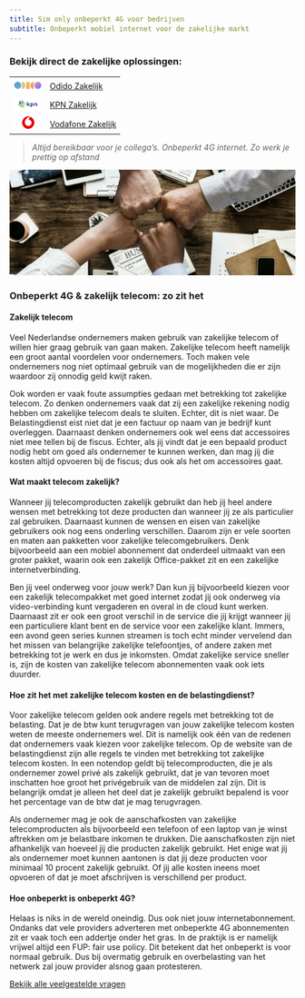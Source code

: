 ```yaml
---
title: Sim only onbeperkt 4G voor bedrijven
subtitle: Onbeperkt mobiel internet voor de zakelijke markt
---
```




### Bekijk direct de zakelijke oplossingen:

|                                                    |                                 |
|----------------------------------------------------|---------------------------------|
| [![](assets/images/odidosmall.png)](/t-mobile/)    | [Odido Zakelijk](/t-mobile/)    |
| [![](assets/images/kpnsmall.png)](/kpn/)           | [KPN Zakelijk](/kpn/)           |
| [![](assets/images/vodafonesmall.png)](/vodafone/) | [Vodafone Zakelijk](/vodafone/) |


> _Altijd bereikbaar voor je collega’s. Onbeperkt 4G internet. Zo werk je prettig op afstand_

![](assets/images/teamwork.jpg)

### Onbeperkt 4G & zakelijk telecom: zo zit het

#### Zakelijk telecom

Veel Nederlandse ondernemers maken gebruik van zakelijke telecom of willen hier graag gebruik van gaan maken. Zakelijke telecom heeft namelijk een groot aantal voordelen voor ondernemers. Toch maken vele ondernemers nog niet optimaal gebruik van de mogelijkheden die er zijn waardoor zij onnodig geld kwijt raken. 

Ook worden er vaak foute assumpties gedaan met betrekking tot zakelijke telecom. Zo denken ondernemers vaak dat zij een zakelijke rekening nodig hebben om zakelijke telecom deals te sluiten. Echter, dit is niet waar. De Belastingdienst eist niet dat je een factuur op naam van je bedrijf kunt overleggen. Daarnaast denken ondernemers ook wel eens dat accessoires niet mee tellen bij de fiscus. Echter, als jij vindt dat je een bepaald product nodig hebt om goed als ondernemer te kunnen werken, dan mag jij die kosten altijd opvoeren bij de fiscus; dus ook als het om accessoires gaat.

#### Wat maakt telecom zakelijk?

Wanneer jij telecomproducten zakelijk gebruikt dan heb jij heel andere wensen met betrekking tot deze producten dan wanneer jij ze als particulier zal gebruiken. Daarnaast kunnen de wensen en eisen van zakelijke gebruikers ook nog eens onderling verschillen. Daarom zijn er vele soorten en maten aan pakketten voor zakelijke telecomgebruikers. Denk bijvoorbeeld aan een mobiel abonnement dat onderdeel uitmaakt van een groter pakket, waarin ook een zakelijk Office-pakket zit en een zakelijke internetverbinding. 

Ben jij veel onderweg voor jouw werk? Dan kun jij bijvoorbeeld kiezen voor een zakelijk telecompakket met goed internet zodat jij ook onderweg via video-verbinding kunt vergaderen en overal in de cloud kunt werken. Daarnaast zit er ook een groot verschil in de service die jij krijgt wanneer jij een particuliere klant bent en de service voor een zakelijke klant. Immers, een avond geen series kunnen streamen is toch echt minder vervelend dan het missen van belangrijke zakelijke telefoontjes, of andere zaken met betrekking tot je werk en dus je inkomsten. Omdat zakelijke service sneller is, zijn de kosten van zakelijke telecom abonnementen vaak ook iets duurder.

#### Hoe zit het met zakelijke telecom kosten en de belastingdienst?

Voor zakelijke telecom gelden ook andere regels met betrekking tot de belasting. Dat je de btw kunt terugvragen van jouw zakelijke telecom kosten weten de meeste ondernemers wel. Dit is namelijk ook één van de redenen dat ondernemers vaak kiezen voor zakelijke telecom. Op de website van de belastingdienst zijn alle regels te vinden met betrekking tot zakelijke telecom kosten. In een notendop geldt bij telecomproducten, die je als ondernemer zowel privé als zakelijk gebruikt, dat je van tevoren moet inschatten hoe groot het privégebruik van de middelen zal zijn. Dit is belangrijk omdat je alleen het deel dat je zakelijk gebruikt bepalend is voor het percentage van de btw dat je mag terugvragen. 

Als ondernemer mag je ook de aanschafkosten van zakelijke telecomproducten als bijvoorbeeld een telefoon of een laptop van je winst aftrekken om je belastbare inkomen te drukken. Die aanschafkosten zijn niet afhankelijk van hoeveel jij die producten zakelijk gebruikt. Het enige wat jij als ondernemer moet kunnen aantonen is dat jij deze producten voor minimaal 10 procent zakelijk gebruikt. Of jij alle kosten ineens moet opvoeren of dat je moet afschrijven is verschillend per product.

#### Hoe onbeperkt is onbeperkt 4G?

Helaas is niks in de wereld oneindig. Dus ook niet jouw internetabonnement. Ondanks dat vele providers adverteren met onbeperkte 4G abonnementen zit er vaak toch een addertje onder het gras. In de praktijk is er namelijk vrijwel altijd een FUP: fair use policy. Dit betekent dat het onbeperkt is voor normaal gebruik. Dus bij overmatig gebruik en overbelasting van het netwerk zal jouw provider alsnog gaan protesteren.

<a class="button is-primary" href="/faq/">Bekijk alle veelgestelde vragen</a>